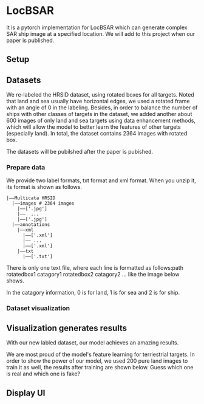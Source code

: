 # LocBSAR
It is a pytorch implementation for LocBSAR which can generate complex SAR ship image at a specified location.
We will add to this project when our paper is published.
## Setup
## Datasets
We re-labeled the HRSID dataset, using rotated boxes for all targets. Noted that land and sea usually have horizontal edges, we used a rotated frame with an angle of 0 in the labeling. Besides, in order to balance the number of ships with other classes of targets in the dataset, we added another about 600 images of only land and sea targets using data enhancement methods, which will allow the model to better learn the features of other targets (especially land). In total, the dataset contains 2364 images with rotated box.

The datasets will be pubilshed after the paper is pubished.
### Prepare data
We provide two label formats, txt format and xml format. When you unzip it, its format is shown as follows.
```
|——Multicata HRSID
  |——images # 2364 images
    |——['.jpg']
    |——  ...
    |——['.jpg']
  |——annotations
    |——xml
      |——['.xml']
      |—— ...
      |——['.xml']
    |——txt
      |——['.txt']
```
There is only one text file, where each line is formatted as follows:path rotatedbox1 catagory1 rotatedbox2 catagory2 ... like the image below shows.

In the catagory information, 0 is for land, 1 is for sea and 2 is for ship. 
### Dataset visualization 


## Visualization generates results
With our new labled dataset, our model achieves an amazing results.

We are most proud of the model's feature learning for terriestrial targets. In order to show the power of our model, we used 200 pure land images to train it as well, the results after training are shown below. Guess which one is real and which one is fake?


## Display UI

